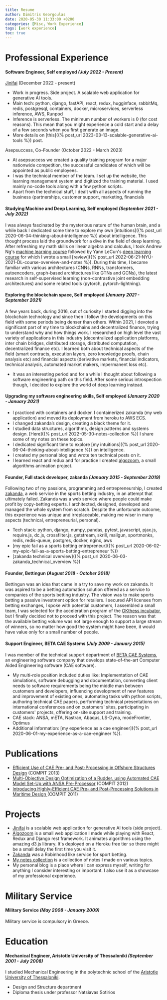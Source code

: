 ```yaml
---
title: Resume 
author: Dimitris Georgoulas
date: 2020-05-30 11:33:00 +0200
categories: [Misc, Work Experience]
tags: [work experience]
toc: true
---  
```


# Professional Experience

#### **Software Engineer, Self employed** *(July 2022 - Present)*  <br/>
[Jinifai](https://www.jinifai.com/) (December 2022 - present)
- Work in progress. Side project. A scalable web application for generative AI tools. 
- Main tech: python, django, fastAPI, react, redux, hugginface, rabbitMq, redis, postgresql, containers, docker, microservices, serverless inference, AWS, Runpod
- Inference is serverless. The minimum number of workers is 0 (for cost reasons). This mean that you might experience a cold start and a delay of a few seconds when you first generate an image. 
- More details on [this]({% post_url 2023-03-13-scalable-generative-ai-tools %}) post.

Asepsuccess, Co-Founder (October 2022 - March 2023)
- At asepsuccess we created a quality training program for a major nationwide competition, the successful candidates of which will be appointed as public employees. 
- I was the technical member of the team. I set up the website, the learning management system and digitized the training material. I used mainly no-code tools along with a few python scripts. 
- Apart from the technical stuff, I dealt with all aspects of running the business (partnerships, customer support, marketing, financials

#### **Studying Machine and Deep Learning, Self employed** *(September 2021 - July 2022)*  <br/>
I was always fascinated by the mysterious nature of the human brain, and a while back I dedicated some time to explore my own 
[intuitions]({% post_url 2020-06-04-thinking-about-intelligence %}) about intelligence. This thought process laid the groundwork for a dive in the field of deep learning. 
After refreshing my math skills on linear algebra and calculus, 
I took Andrew Ng's [machine learning course](https://www.youtube.com/watch?v=PPLop4L2eGk&list=PLLssT5z_DsK-h9vYZkQkYNWcItqhlRJLN) followed by 
Yann LeCun's [deep learning course](https://www.youtube.com/playlist?list=PLLHTzKZzVU9e6xUfG10TkTWApKSZCzuBI)
for which I wrote a small [review]({% post_url 2022-06-21-NYU-2021-DL-course-overview-and-notes %}). During this time, I became familiar with various 
architectures (CNNs, RNNs, transformers, autoencoders, graph-based architectures like GTNs and GCNs), 
the latest research in self-supervised learning (non-contrastive joint embedding architectures) 
and some related tools (pytorch, pytorch-lightning). 

#### **Exploring the blockchain space, Self employed** *(January 2021 - September 2021)*  <br/>
A few years back, during 2016, out of curiosity I started digging into the blockchain technology and since then I 
follow the developments on this field with some periods being denser than others. Within 2021, I devoted a significant 
part of my time to blockchains and decentralized finance, trying to understand why and how things work. I researched on 
high level the vast variety of applications in this industry (decentralized application platforms, inter chain bridges, 
distributed storage, distributed computation, decentralized finance etc). I learned both about technical aspects of the 
field (smart contracts, execution layers, zero knowledge proofs, chain analysis etc) and financial aspects 
(derivative markets, financial indicators, technical analysis, automated market makers, impermanent loss etc). 
- It was an interesting period and for a while I thought about following a software engineering path on this field. 
After some serious introspection though, I decided to explore the world of deep learning instead. 


#### **Upgrading my software engineering skills, Self employed** *(January 2020 - January 2021)*  <br/>
- I practiced with containers and docker. I containerized zakanda (my web application) and moved its deployment from heroku to AWS ECS. 
- I changed zakanda’s design, creating a black theme for it.
- I studied data structures, algorithms, design patterns and systems design. [Here]({% post_url 2022-05-30-notes-collection %}) 
I share some of my notes on these topics. 
- I dedicated significant time to explore [my intuitions]({% post_url 2020-06-04-thinking-about-intelligence %}) on intelligence.
- I created my personal blog and wrote ten technical posts on it.
- I learned react and redux and for practice I created [algozoom](http://algozoom.com/), a small algorithms animation project.

#### **Founder, Full stack developer, zakanda** *(January 2015 - September 2019)* <br/> 
Following two of my passions, programming and entrepreneurship, I created [zakanda](https://www.zakanda.com/), 
a web service in the sports betting industry, in an attempt that ultimately failed. 
Zakanda was a web service where people could make profit by copy-betting experts. 
I architected, designed, developed and managed the whole system from scratch. 
Despite the unfortunate outcome, this experience was unique and irreplaceable, making me wiser in many aspects (technical, entrepreneurial, personal).
- Tech stack: python, django, numpy, pandas, pytest, javascript, pjax.js, require.js, dc.js, crossfilter.js, 
getstream, skrill, mailgun, sportmonks, redis, redis-queue, postgres, docker, nginx, aws
- [my epic fail as a sports betting entrepreneur]({% post_url 2020-06-02-my-epic-fail-as-a-sports-betting-entrepreneur %})
- [zakanda technical overview]({% post_url 2020-06-03-zakanda_technical_overview %})  

#### **Founder, Bettingun** *(August 2018 - October 2018)* <br/> 
Bettingun was an idea that came in a try to save my work on zakanda. It was aspired to be a betting automation solution 
offered as a service to companies of the sports betting industry. The vision was to make sports betting a 
passive investment option for retailers. I secured API licenses from betting exchanges, I spoke with potential customers, 
I assembled a small team, I was selected for the acceleration program of the [OKthess incubator](https://okthess.gr/en/blog/bootcamp-autumn-2018/), 
but I finally decided not to proceed with this project. The reason was that the available betting volume was not 
large enough to support a large stream of winners, so no matter how good the system might have been, 
it would have value only for a small number of people.

#### **Support Engineer, BETA CAE Systems** *(July 2009 - January 2015)* <br/> 
I was member of the technical support department of [BETA CAE Systems](https://www.beta-cae.com/), an engineering software 
company that develops state-of-the-art Computer Aided Engineering software (CAE software). 
- My multi-role position included duties like: Implementation of CAE simulations, software debugging and documentation, 
converting client needs to software requirements being the middle man between customers and developers, 
influencing development of new features and improvement of existing ones, automating tasks with python scripts, 
authoring technical CAE papers, performing technical presentations on international conferences and on customers' sites, 
participating in customers' projects, offering on-site support and training.
- CAE stack: ANSA, mETA, Nastran, Abaqus, LS-Dyna, modeFrontier, Optimus
- Additional information: [my experience as a cae engineer]({% post_url 2020-06-01-my-experience-as-a-cae-engineer %}).

# Publications
- [Efficient Use of CAE Pre- and Post-Processing in Offshore Structures Design](https://www.beta-cae.com/pdf/offshore_prepost_korbetis.pdf) (COMPIT 2013)
- [Multi-Objective Design Optimization of a Rudder, using Automated CAE Model Set-Up with ANSA Pre-Processor](https://www.beta-cae.com/pdf/mdo_rudder_korbetis.pdf) (COMPIT 2012)
- [Introducing Highly-Efficient CAE Pre- and Post-Processing Solutions in Maritime Design ](https://www.beta-cae.com/pdf/2011_compit_korbetis_georgoulas.pdf) (COMPIT 2011)

# Projects
- [Jinifai](https://www.jinifai.com/) is a scalable web application for generative AI tools (side project).
- [Algozoom](http://algozoom.com/) is a small web application I made while playing with React, Redux and Django rest framework. 
It animates algorithms using the amazing d3.js library. It's deployed on a Heroku free tier so there might be a 
small delay the first time you visit it.
- [Zakanda](https://www.zakanda.com/) was a Robinhood like service for sport betting.
- [My notes collection](https://www.korbetis.com/notes-collection/) is a collection of notes I made on various topics.
- My personal blog is a place where I can express myself, writing for anything I consider interesting or important. 
I also use it as a showcase of my professional experience.


# Military Service
#### **Military Service** *(May 2008 - January 2009)* <br/> 
Military service is compulsory in Greece.

# Education
#### **Mechanical Engineer, Aristotle University of Thessaloniki** *(September 2001 - July 2008)* <br/>
I studied Mechanical Engineering in the polytechnic school of the 
[Aristotle University of Thessaloniki](https://en.wikipedia.org/wiki/Aristotle_University_of_Thessaloniki).
- Design and Structure department
- Diploma thesis under professor Natsiavas Sotirios


